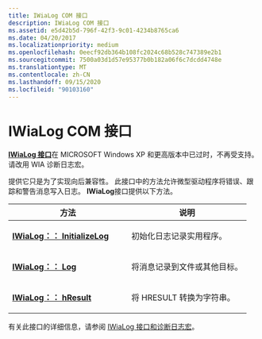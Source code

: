 ```yaml
---
title: IWiaLog COM 接口
description: IWiaLog COM 接口
ms.assetid: e5d42b5d-796f-42f3-9c01-4234b8765ca6
ms.date: 04/20/2017
ms.localizationpriority: medium
ms.openlocfilehash: 0eecf92db364b108fc2024c68b528c747389e2b1
ms.sourcegitcommit: 7500a03d1d57e95377b0b182a06f6c7dcdd4748e
ms.translationtype: MT
ms.contentlocale: zh-CN
ms.lasthandoff: 09/15/2020
ms.locfileid: "90103160"
---
```

# <a name="iwialog-com-interface"></a>IWiaLog COM 接口





[**IWiaLog 接口**](/windows-hardware/drivers/ddi/wia_lh/nn-wia_lh-iwialog)在 MICROSOFT Windows XP 和更高版本中已过时，不再受支持。 请改用 WIA 诊断日志宏。

提供它只是为了实现向后兼容性。 此接口中的方法允许微型驱动程序将错误、跟踪和警告消息写入日志。 **IWiaLog**接口提供以下方法。

<table>
<colgroup>
<col width="50%" />
<col width="50%" />
</colgroup>
<thead>
<tr class="header">
<th>方法</th>
<th>说明</th>
</tr>
</thead>
<tbody>
<tr class="odd">
<td><p><a href="/windows-hardware/drivers/ddi/wia_lh/nf-wia_lh-iwialog-initializelog" data-raw-source="[&lt;strong&gt;IWiaLog::InitializeLog&lt;/strong&gt;](/windows-hardware/drivers/ddi/wia_lh/nf-wia_lh-iwialog-initializelog)"><strong>IWiaLog：： InitializeLog</strong></a></p></td>
<td><p>初始化日志记录实用程序。</p></td>
</tr>
<tr class="even">
<td><p><a href="/windows-hardware/drivers/ddi/wia_lh/nf-wia_lh-iwialog-log" data-raw-source="[&lt;strong&gt;IWiaLog::Log&lt;/strong&gt;](/windows-hardware/drivers/ddi/wia_lh/nf-wia_lh-iwialog-log)"><strong>IWiaLog：： Log</strong></a></p></td>
<td><p>将消息记录到文件或其他目标。</p></td>
</tr>
<tr class="odd">
<td><p><a href="/windows-hardware/drivers/ddi/wia_lh/nf-wia_lh-iwialog-hresult" data-raw-source="[&lt;strong&gt;IWiaLog::hResult&lt;/strong&gt;](/windows-hardware/drivers/ddi/wia_lh/nf-wia_lh-iwialog-hresult)"><strong>IWiaLog：： hResult</strong></a></p></td>
<td><p>将 HRESULT 转换为字符串。</p></td>
</tr>
</tbody>
</table>

 

有关此接口的详细信息，请参阅 [IWiaLog 接口和诊断日志宏](/windows-hardware/drivers/ddi/_image/index)。

